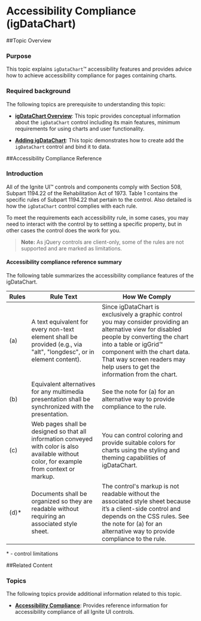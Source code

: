 ﻿<!--
|metadata|
{
    "fileName": "igdatachart-accessibility-compliance",
    "controlName": "igDataChart",
    "tags": ["Charting","Section 508"]
}
|metadata|
-->

# Accessibility Compliance (igDataChart)



##Topic Overview


### Purpose

This topic explains `igDataChart`™ accessibility features and provides advice how to achieve accessibility compliance for pages containing charts.

### Required background

The following topics are prerequisite to understanding this topic:


-	[**igDataChart Overview**](igDataChart-Overview.html):  This topic provides conceptual information about the `igDataChart` control including its main features, minimum requirements for using charts and user functionality.

-	[**Adding igDataChart**](igDataChart-Adding.html): This topic demonstrates how to create add the `igDataChart` control and bind it to data.





##Accessibility Compliance Reference


### Introduction

All of the Ignite UI™ controls and components comply with Section 508, Subpart 1194.22 of the Rehabilitation Act of 1973. Table 1 contains the specific rules of Subpart 1194.22 that pertain to the control. Also detailed is how the `igDataChart` control complies with each rule.

To meet the requirements each accessibility rule, in some cases, you may need to interact with the control by to setting a specific property, but in other cases the control does the work for you.

>**Note:** As jQuery controls are client-only, some of the rules are not supported and are marked as limitations.

#### Accessibility compliance reference summary

The following table summarizes the accessibility compliance features of the igDataChart.

<table class="table">
	<thead>
		<tr>
			<th>Rules</th>
			<th>Rule Text</th>
			<th>How We Comply</th>
		</tr>
	</thead>
	<tbody>
		<tr>
			<td>(a)</td>
			<td>A text equivalent for every non-text element shall be provided (e.g., via "alt", "longdesc", or in element content).</td>
			<td>Since igDataChart is exclusively a graphic control you may consider providing an alternative view for disabled people by converting the chart into a table or igGrid™ component with the chart data. That way screen readers may help users to get the information from the chart.</td>
		</tr>
		<tr>
			<td>(b)</td>
			<td>Equivalent alternatives for any multimedia presentation shall be synchronized with the presentation.</td>
			<td>See the note for (a) for an alternative way to provide compliance to the rule.</td>
		</tr>
		<tr>
			<td>(c)</td>
			<td>Web pages shall be designed so that all information conveyed with color is also available without color, for example from context or markup.</td>
			<td>You can control coloring and provide suitable colors for charts using the styling and theming capabilities of igDataChart.</td>
		</tr>
		<tr>
			<td>(d)*</td>
			<td> Documents shall be organized so they are readable without requiring an associated style sheet.</td>
			<td>The control's markup is not readable without the associated style sheet because it’s a client-side control and depends on the CSS rules. See the note for (a) for an alternative way to provide compliance to the rule.</td>
		</tr>
	</tbody>
</table>

\* - control limitations



##Related Content


### Topics

The following topics provide additional information related to this topic.

-	[**Accessibility Compliance**](Accessibility-Compliance.html):  Provides reference information for accessibility compliance of all Ignite UI controls.





 

 


